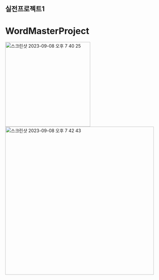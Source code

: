 ## 실전프로젝트1
# WordMasterProject

<img width="270" alt="스크린샷 2023-09-08 오후 7 40 25" src="https://github.com/zzozzo0427/WordMasterProject/assets/126746783/e62d8063-4696-48ee-9469-9f3074b0bfaa">


<img width="472" alt="스크린샷 2023-09-08 오후 7 42 43" src="https://github.com/zzozzo0427/WordMasterProject/assets/126746783/e6ec7748-aa51-4740-a192-e60c756e8f51">



